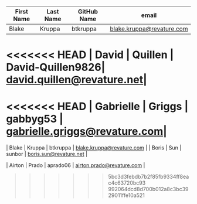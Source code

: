 | First Name    | Last Name     | GitHub Name   | email                        |
| ---------     | ----------    | -----------   | ----------                   |
| Blake         | Kruppa        | btkruppa      | blake.kruppa@revature.com    |
<<<<<<< HEAD
| David		    | Quillen	    | David-Quillen9826| david.quillen@revature.net|
=======
<<<<<<< HEAD
| Gabrielle     | Griggs        | gabbyg53      | gabrielle.griggs@revature.com|
=======
| Blake         | Kruppa        | btkruppa      | blake.kruppa@revature.com    |
| Boris         | Sun           | sunbor        | boris.sun@revature.net       |







| Airton       | Prado        | aprado06       | airton.prado@revature.com    |
>>>>>>> 5bc3d3febdb7b2f85fb9334ff8eac4c63720bc93
>>>>>>> 992064dcd8d700b012a8c3bc3929011ffe10a521
